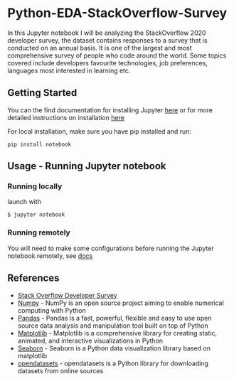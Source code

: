 # Python-EDA-StackOverflow-Survey

In this Jupyter notebook I will be analyzing the StackOverflow 2020 developer survey, the dataset contains responses to a survey that is conducted on an annual basis. It is one of the largest and most comprehensive survey of people who code around the world. Some topics covered include developers favourite technologies, job preferences, languages most interested in learning etc. 

## Getting Started

You can the find documentation for installing Jupyter [here](https://jupyter.org/install) or for more detailed instructions on installation [here](https://jupyterlab.readthedocs.io/en/stable/getting_started/installation.html) 

For local installation, make sure you have pip installed and run:

`
pip install notebook
`

## Usage - Running Jupyter notebook

### Running locally

launch with

`
$ jupyter notebook
`

### Running remotely

You will need to make some configurations before running the Jupyter notebook remotely, see [docs](https://jupyter-notebook.readthedocs.io/en/stable/public_server.html)

## References

* [Stack Overflow Developer Survey](https://insights.stackoverflow.com/survey)
* [Numpy](https://numpy.org/) - NumPy is an open source project aiming to enable numerical computing with Python
* [Pandas](https://pandas.pydata.org/) - Pandas is a fast, powerful, flexible and easy to use open source data analysis and manipulation tool built on top of Python
* [Matplotlib](https://matplotlib.org/) - Matplotlib is a comprehensive library for creating static, animated, and interactive visualizations in Python
* [Seaborn](https://seaborn.pydata.org/) - Seaborn is a Python data visualization library based on matplotlib
* [opendatasets](https://github.com/JovianML/opendatasets) - opendatasets is a Python library for downloading datasets from online sources
